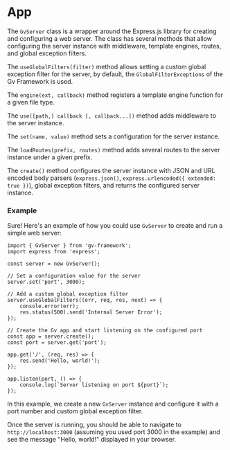 # App

The `GvServer` class is a wrapper around the Express.js library for creating and configuring a web server. The class has several methods that allow configuring the server instance with middleware, template engines, routes, and global exception filters.

The `useGlobalFilters(filter)` method allows setting a custom global exception filter for the server, by default, the `GlobalFilterExceptions` of the Gv Framework is used.

The `engine(ext, callback)` method registers a template engine function for a given file type.

The `use([path,] callback [, callback...])` method adds middleware to the server instance.

The `set(name, value)` method sets a configuration for the server instance.

The `loadRoutes(prefix, routes)` method adds several routes to the server instance under a given prefix.

The `create()` method configures the server instance with JSON and URL encoded body parsers (`express.json()`, `express.urlencoded({ extended: true })`), global exception filters, and returns the configured server instance.

### Example

Sure! Here's an example of how you could use `GvServer` to create and run a simple web server:

```tsx
import { GvServer } from 'gv-framework';
import express from 'express';

const server = new GvServer();

// Set a configuration value for the server
server.set('port', 3000);

// Add a custom global exception filter
server.useGlobalFilters((err, req, res, next) => {
	console.error(err);
	res.status(500).send('Internal Server Error');
});

// Create the Gv app and start listening on the configured port
const app = server.create();
const port = server.get('port');

app.get('/', (req, res) => {
	res.send('Hello, world!');
});

app.listen(port, () => {
	console.log(`Server listening on port ${port}`);
});
```

In this example, we create a new `GvServer` instance and configure it with a port number and custom global exception filter.

Once the server is running, you should be able to navigate to `http://localhost:3000` (assuming you used port 3000 in the example) and see the message "Hello, world!" displayed in your browser.
